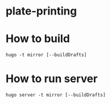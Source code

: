 # plate-printing

# How to build
```
hugo -t mirror [--buildDrafts]
```

# How to run server
```
hugo server -t mirror [--buildDrafts]
```